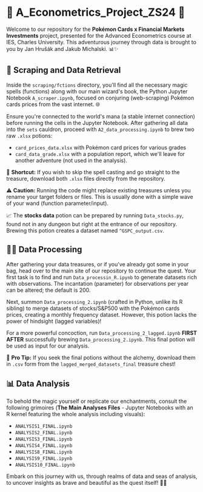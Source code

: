 # 🌟 A_Econometrics_Project_ZS24 🌟

Welcome to our repository for the **Pokémon Cards x Financial Markets Investments** project, presented for the Advanced Econometrics course at IES, Charles University. This adventurous journey through data is brought to you by Jan Hrušák and Jakub Michalski. 📊✨

## 🚀 Scraping and Data Retrieval

Inside the `scraping/fctions` directory, you'll find all the necessary magic spells (functions) along with our main wizard's book, the Python Jupyter Notebook `A_scraper.ipynb`, focused on conjuring (web-scraping) Pokémon cards prices from the vast internet. 🌐

Ensure you're connected to the world's mana (a stable internet connection) before running the cells in the Jupyter Notebook. After gathering all data into the `sets` cauldron, proceed with `A2_data_processing.ipynb` to brew two raw `.xlsx` potions:
- `card_prices_data.xlsx` with Pokémon card prices for various grades
- `card_data_grade.xlsx` with a population report, which we'll leave for another adventure (not used in the analysis).

🌟 **Shortcut:** If you wish to skip the spell casting and go straight to the treasure, download both `.xlsx` files directly from the repository.

⚠️ **Caution:** Running the code might replace existing treasures unless you rename your target folders or files. This is usually done with a simple wave of your wand (function parameter/input).

📈 The **stocks data** potion can be prepared by running `Data_stocks.py`, found not in any dungeon but right at the entrance of our repository. Brewing this potion creates a dataset named `^GSPC_output.csv`.

## 🧙‍♂️ Data Processing

After gathering your data treasures, or if you've already got some in your bag, head over to the main site of our repository to continue the quest. Your first task is to find and run `Data_processin_R.ipynb` to generate datasets rich with observations. The incantation (parameter) for observations per year can be altered; the default is 200.

Next, summon `Data_processing_2.ipynb` (crafted in Python, unlike its R sibling) to merge datasets of stocks/S&P500 with the Pokémon cards prices, creating a monthly frequency dataset. However, this potion lacks the power of hindsight (lagged variables)!

For a more powerful concoction, run `Data_processing_2_lagged.ipynb` **FIRST AFTER** successfully brewing `Data_processing_2.ipynb`. This final potion will be used as input for our analysis.

🌟 **Pro Tip:** If you seek the final potions without the alchemy, download them in `.csv` form from the `lagged_merged_datasets_final` treasure chest!

## 📊 Data Analysis

To behold the magic yourself or replicate our enchantments, consult the following grimoires (**The Main Analyses Files** - Jupyter Notebooks with an R kernel featuring the whole analysis including visuals):

- `ANALYSIS1_FINAL.ipynb`
- `ANALYSIS2_FINAL.ipynb`
- `ANALYSIS3_FINAL.ipynb`
- `ANALYSIS4_FINAL.ipynb`
- `ANALYSIS8_FINAL.ipynb`
- `ANALYSIS9_FINAL.ipynb`
- `ANALYSIS10_FINAL.ipynb`

Embark on this journey with us, through realms of data and seas of analysis, to uncover insights as brave and beautiful as the quest itself! 🌌✨
